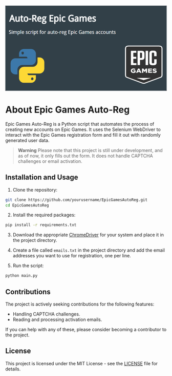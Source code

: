 ![Cover Image](CoverImage.png)


# About Epic Games Auto-Reg

Epic Games Auto-Reg is a Python script that automates the process of creating new accounts on Epic Games. It uses the Selenium WebDriver to interact with the Epic Games registration form and fill it out with randomly generated user data.

> **Warning**
> Please note that this project is still under development, and as of now, it only fills out the form. It does not handle CAPTCHA challenges or email activation.

## Installation and Usage

1. Clone the repository:

```bash
git clone https://github.com/yourusername/EpicGamesAutoReg.git
cd EpicGamesAutoReg
```

2. Install the required packages:

```bash
pip install -r requirements.txt
```

3. Download the appropriate [ChromeDriver](https://chromedriver.chromium.org/downloads) for your system and place it in the project directory.

4. Create a file called `emails.txt` in the project directory and add the email addresses you want to use for registration, one per line.

5. Run the script:

```bash
python main.py
```


## Contributions

The project is actively seeking contributions for the following features:

- Handling CAPTCHA challenges.
- Reading and processing activation emails.

If you can help with any of these, please consider becoming a contributor to the project.

## License

This project is licensed under the MIT License - see the [LICENSE](LICENSE) file for details.
